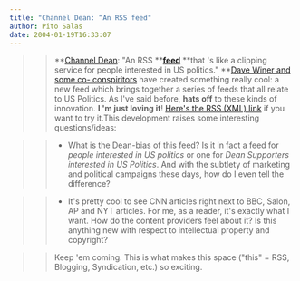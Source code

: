 ```yaml
---
title: "Channel Dean: “An RSS feed"
author: Pito Salas
date: 2004-01-19T16:33:07
---
```



>>

>> **[Channel Dean](<http://archive.scripting.com/2004/01/19#channelDeanDay>):
"An RSS **[**feed**](<http://xml.deanforamerica.com/channelDean.xml>) **that
's like a clipping service for people interested in US politics." **[Dave
Winer and some co-
conspiritors](<http://blogs.law.harvard.edu/tech/howChannelDeanCameToBe>) have
created something really cool: a new feed which brings together a series of
feeds that all relate to US Politics. As I've said before, **hats off** to
these kinds of innovation. **I 'm just loving it**! [Here's the RSS (XML)
link](<http://xml.deanforamerica.com/channelDean.xml>) if you want to try
it.This development raises some interesting questions/ideas:

>>

>>  
>
>>

>>  
>
>>   * What is the Dean-bias of this feed? Is it in fact a feed for _people
interested in US politics_ or one for _Dean Supporters interested in US
Politics_. And with the subtlety of marketing and political campaigns these
days, how do I even tell the difference?

>>  
>
>>   * It's pretty cool to see CNN articles right next to BBC, Salon, AP and
NYT articles. For me, as a reader, it's exactly what I want. How do the
content providers feel about it? Is this anything new with respect to
intellectual property and copyright?

>>

  
>
>>

>> Keep 'em coming. This is what makes this space ("this" = RSS, Blogging,
Syndication, etc.) so exciting.


